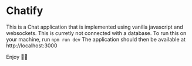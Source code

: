 # Chatify


This is a Chat application that is implemented using vanilla javascript and websockets. This is curretly not connected with a database. 
To run this on your machine, run
```npm run dev```
The application should then be available at http://localhost:3000


Enjoy 🤘🏽
